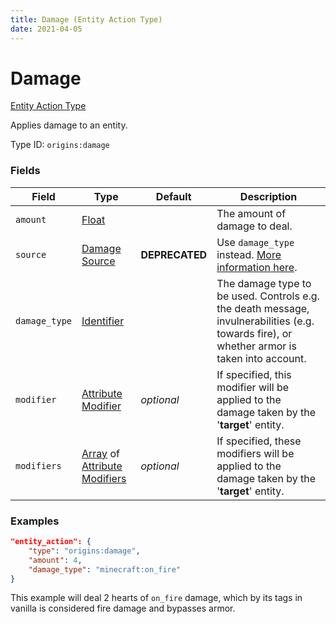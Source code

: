 ```yaml
---
title: Damage (Entity Action Type)
date: 2021-04-05
---
```


# Damage

[Entity Action Type](../entity_action_types.md)

Applies damage to an entity.

Type ID: `origins:damage`


### Fields

Field  | Type | Default | Description
-------|------|---------|-------------
`amount` | [Float](../data_types/float.md) |  | The amount of damage to deal.
`source` | [Damage Source](../data_types/damage_source.md) | **DEPRECATED** | Use `damage_type` instead. [More information here](https://gist.github.com/apace100/bfbf82a8f9d6bd2db13e4feaf653a6b0).
`damage_type` | [Identifier](../data_types/identifier.md) | | The damage type to be used. Controls e.g. the death message, invulnerabilities (e.g. towards fire), or whether armor is taken into account.
`modifier` | [Attribute Modifier](../data_types/attribute_modifier.md) | _optional_ | If specified, this modifier will be applied to the damage taken by the '**target**' entity.
`modifiers` | [Array](../data_types/array.md) of [Attribute Modifiers](../data_types/attribute_modifier.md) | _optional_ | If specified, these modifiers will be applied to the damage taken by the '**target**' entity.


### Examples

```json
"entity_action": {
    "type": "origins:damage",
    "amount": 4,
    "damage_type": "minecraft:on_fire"
}
```

This example will deal 2 hearts of `on_fire` damage, which by its tags in vanilla is considered fire damage and bypasses armor.
